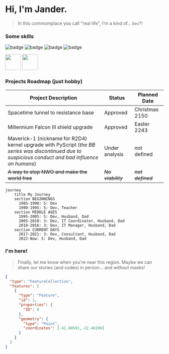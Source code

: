 # Hi, I'm Jander.

> In this commomplace you call "real life", I'm a kind of... `Dev`?!


### Some skills
![badge](https://img.shields.io/static/v1?label=microsoft&message=servers%20|%20azure%20|%20mssql&color=blue&style=flat&logo=MICROSOFT)
![badge](https://img.shields.io/static/v1?label=protheus&message=infrastructre%20|%20advpl%20|%20fluig%20|%20harpia&color=blue&style=flat&logo=ECLIPSEIDE)
![badge](https://img.shields.io/static/v1?label=devops&message=scrum%20|%20azure%20|%20...excel?!😐&color=blue&style=flat&logo=AZUREDEVOPS)
![badge](https://img.shields.io/static/v1?label=dev&message=loading%20since%201985...&color=blue&style=flat&logo=VISUALSTUDIOCODE)

<div style="display: inline">
   <img width="50" height="50" src="https://cdn.jsdelivr.net/gh/devicons/devicon@latest/icons/azuredevops/azuredevops-original.svg" />
   <img width="50" height="50" src="https://cdn.jsdelivr.net/gh/devicons/devicon@latest/icons/azuredevops/azuredevops-original.svg" />
</div>
          
### Projects Roadmap (just hobby)
|Project Description|Status|Planned Date|
|-|-|-|
|Spacetime tunnel to resistance base|Approved|Christmas 2150|
|Millennium Falcon III shield upgrade|Approved|Easter 2243|
|Maverick-1 (nickname for R2D4) kernel upgrade with PyScript (_the BB series was discontinued due to suspicious conduct and bad influence on humans_)|Under analysis|not defined|
|~~A way to stop NWO and make the world free~~|~~_No viability_~~|~~_not defined_~~|

```mermaid
journey
    title My Journey
    section BEGINNINGS
      1985-1990: 5: Dev
      1990-1995: 5: Dev, Teacher
    section MIDDLE AGES
      1995-2005: 5: Dev, Husband, Dad
      2005-2010: 3: Dev, IT Coordinator, Husband, Dad
      2010-2016: 3: Dev, IT Manager, Husband, Dad
    section CURRENT DAYS
      2017-2021: 3: Dev, Consultant, Husband, Dad
      2022-Now: 5: Dev, Husband, Dad
```

### I'm here!
> Finally, let me know when you're near this region. Maybe we can share our stories (and codes) in person... and without masks!

```geojson
{
  "type": "FeatureCollection",
  "features": [
    {
      "type": "Feature",
      "id": 1,
      "properties": {
        "ID": 0
      },
      "geometry": {
        "type": "Point",
        "coordinates": [-41.80591,-22.40200]
      }
    }
  ]
}
```

<!---
        "coordinates": [-41.80591,-22.40200]

```geojson
{
  "type": "FeatureCollection",
  "features": [
    {
      "type": "Feature",
      "id": 1,
      "properties": {
        "ID": 0
      },
      "geometry": {
        "type": "Polygon",
        "coordinates": [
          [
              [-90,35],
              [-90,30],
              [-85,30],
              [-85,35],
              [-90,35]
          ]
        ]
      }
    }
  ]
}
```
--->

<!---
janderssilva/janderssilva is a ✨ special ✨ repository because its `README.md` (this file) appears on your GitHub profile.
You can click the Preview link to take a look at your changes.
![Badge](https://img.shields.io/static/v1?label=react&message=framework&color=blue&style=for-the-badge&logo=REACT)
--->
